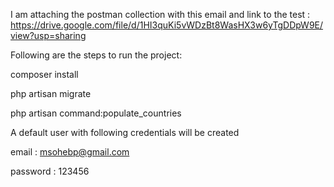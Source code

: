 I am attaching the postman collection with this email and link to the test : https://drive.google.com/file/d/1HI3quKi5vWDzBt8WasHX3w6yTgDDpW9E/view?usp=sharing


Following are the steps to run the project:

composer install

php artisan migrate

php artisan command:populate_countries

A default user with following credentials will be created

email        :  msohebp@gmail.com

password : 123456
